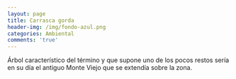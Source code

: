 ```yaml
---
layout: page
title: Carrasca gorda
header-img: /img/fondo-azul.png
categories: Ambiental
comments: 'true'
---
```



Árbol característico del término y que supone uno de los pocos restos sería en su día el antiguo Monte Viejo que se extendía sobre la zona.

<div class="photos">
</div>

